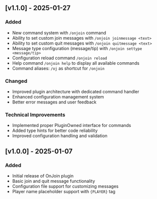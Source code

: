 ## [v1.1.0] - 2025-01-27

### Added
- New command system with `/onjoin` command
- Ability to set custom join messages with `/onjoin joinmessage <text>`
- Ability to set custom quit messages with `/onjoin quitmessage <text>`
- Message type configuration (message/tip) with `/onjoin settype <message/tip>`
- Configuration reload command `/onjoin reload`
- Help command `/onjoin help` to display all available commands
- Command aliases: `/oj` as shortcut for `/onjoin`

### Changed
- Improved plugin architecture with dedicated command handler
- Enhanced configuration management system
- Better error messages and user feedback

### Technical Improvements
- Implemented proper PluginOwned interface for commands
- Added type hints for better code reliability
- Improved configuration handling and validation

## [v1.0.0] - 2025-01-07

### Added
- Initial release of OnJoin plugin
- Basic join and quit message functionality
- Configuration file support for customizing messages
- Player name placeholder support with `{PLAYER}` tag
